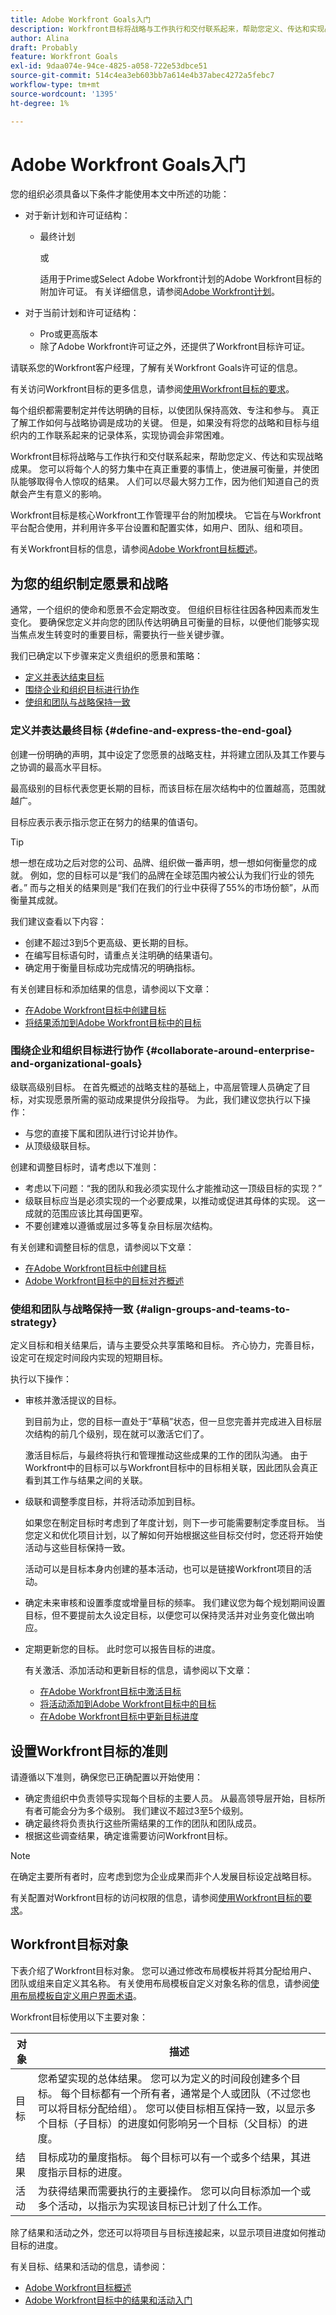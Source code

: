 ```yaml
---
title: Adobe Workfront Goals入门
description: Workfront目标将战略与工作执行和交付联系起来，帮助您定义、传达和实现战略成果。
author: Alina
draft: Probably
feature: Workfront Goals
exl-id: 9daa074e-94ce-4825-a058-722e53dbce51
source-git-commit: 514c4ea3eb603bb7a614e4b37abec4272a5febc7
workflow-type: tm+mt
source-wordcount: '1395'
ht-degree: 1%

---
```


# Adobe Workfront Goals入门

您的组织必须具备以下条件才能使用本文中所述的功能：

* 对于新计划和许可证结构：

   * 最终计划

     或

     适用于Prime或Select Adobe Workfront计划的Adobe Workfront目标的附加许可证。 有关详细信息，请参阅[Adobe Workfront计划](https://www.workfront.com/plans)。

* 对于当前计划和许可证结构：

   * Pro或更高版本
   * 除了Adobe Workfront许可证之外，还提供了Workfront目标许可证。


请联系您的Workfront客户经理，了解有关Workfront Goals许可证的信息。

有关访问Workfront目标的更多信息，请参阅[使用Workfront目标的要求](/help/quicksilver/workfront-goals/goal-management/access-needed-for-wf-goals.md)。

每个组织都需要制定并传达明确的目标，以使团队保持高效、专注和参与。 真正了解工作如何与战略协调是成功的关键。 但是，如果没有将您的战略和目标与组织内的工作联系起来的记录体系，实现协调会非常困难。

Workfront目标将战略与工作执行和交付联系起来，帮助您定义、传达和实现战略成果。 您可以将每个人的努力集中在真正重要的事情上，使进展可衡量，并使团队能够取得令人惊叹的结果。 人们可以尽最大努力工作，因为他们知道自己的贡献会产生有意义的影响。

Workfront目标是核心Workfront工作管理平台的附加模块。 它旨在与Workfront平台配合使用，并利用许多平台设置和配置实体，如用户、团队、组和项目。

有关Workfront目标的信息，请参阅[Adobe Workfront目标概述](../../workfront-goals/goal-management/wf-goals-overview.md)。

## 为您的组织制定愿景和战略

通常，一个组织的使命和愿景不会定期改变。 但组织目标往往因各种因素而发生变化。 要确保您定义并向您的团队传达明确且可衡量的目标，以便他们能够实现当焦点发生转变时的重要目标，需要执行一些关键步骤。

我们已确定以下步骤来定义贵组织的愿景和策略：

* [定义并表达结束目标](#define-and-express-the-end-goal)
* [围绕企业和组织目标进行协作](#collaborate-around-enterprise-and-organizational-goals)
* [使组和团队与战略保持一致](#align-groups-and-teams-to-strategy)

### 定义并表达最终目标 {#define-and-express-the-end-goal}

创建一份明确的声明，其中设定了您愿景的战略支柱，并将建立团队及其工作要与之协调的最高水平目标。

最高级别的目标代表您更长期的目标，而该目标在层次结构中的位置越高，范围就越广。

目标应表示表示指示您正在努力的结果的值语句。

>[!TIP]
>
>想一想在成功之后对您的公司、品牌、组织做一番声明，想一想如何衡量您的成就。 例如，您的目标可以是“我们的品牌在全球范围内被公认为我们行业的领先者。” 而与之相关的结果则是“我们在我们的行业中获得了55%的市场份额”，从而衡量其成就。

我们建议查看以下内容：

* 创建不超过3到5个更高级、更长期的目标。
* 在编写目标语句时，请重点关注明确的结果语句。
* 确定用于衡量目标成功完成情况的明确指标。

有关创建目标和添加结果的信息，请参阅以下文章：

* [在Adobe Workfront目标中创建目标](../../workfront-goals/goal-management/create-goals.md)
* [将结果添加到Adobe Workfront目标中的目标](../../workfront-goals/results-and-activities/add-results-to-goals.md)

### 围绕企业和组织目标进行协作 {#collaborate-around-enterprise-and-organizational-goals}

级联高级别目标。 在首先概述的战略支柱的基础上，中高层管理人员确定了目标，对实现愿景所需的驱动成果提供分段指导。 为此，我们建议您执行以下操作：

* 与您的直接下属和团队进行讨论并协作。
* 从顶级级联目标。

创建和调整目标时，请考虑以下准则：

* 考虑以下问题：“我的团队和我必须实现什么才能推动这一顶级目标的实现？”
* 级联目标应当是必须实现的一个必要成果，以推动或促进其母体的实现。 这一成就的范围应该比其母国更窄。
* 不要创建难以遵循或层过多等复杂目标层次结构。

有关创建和调整目标的信息，请参阅以下文章：

* [在Adobe Workfront目标中创建目标](../../workfront-goals/goal-management/create-goals.md)
* [Adobe Workfront目标中的目标对齐概述](../../workfront-goals/goal-alignment/goal-alignment-overview.md)

### 使组和团队与战略保持一致 {#align-groups-and-teams-to-strategy}

定义目标和相关结果后，请与主要受众共享策略和目标。 齐心协力，完善目标，设定可在规定时间段内实现的短期目标。

执行以下操作：

* 审核并激活提议的目标。

  到目前为止，您的目标一直处于“草稿”状态，但一旦您完善并完成进入目标层次结构的前几个级别，现在就可以激活它们了。

  激活目标后，与最终将执行和管理推动这些成果的工作的团队沟通。 由于Workfront中的目标可以与Workfront目标中的目标相关联，因此团队会真正看到其工作与结果之间的关联。

* 级联和调整季度目标，并将活动添加到目标。

  如果您在制定目标时考虑到了年度计划，则下一步可能需要制定季度目标。 当您定义和优化项目计划，以了解如何开始根据这些目标交付时，您还将开始使活动与这些目标保持一致。

  活动可以是目标本身内创建的基本活动，也可以是链接Workfront项目的活动。

* 确定未来审核和设置季度或增量目标的频率。 我们建议您为每个规划期间设置目标，但不要提前太久设定目标，以便您可以保持灵活并对业务变化做出响应。

* 定期更新您的目标。 此时您可以报告目标的进度。

  有关激活、添加活动和更新目标的信息，请参阅以下文章：

   * [在Adobe Workfront目标中激活目标](../../workfront-goals/goal-management/activate-goals.md)
   * [将活动添加到Adobe Workfront目标中的目标](../../workfront-goals/results-and-activities/add-activities-to-goals.md)
   * [在Adobe Workfront目标中更新目标进度](../../workfront-goals/goal-review-and-workfront-goals-sections/check-in-goals.md)

## 设置Workfront目标的准则

请遵循以下准则，确保您已正确配置以开始使用：

* 确定贵组织中负责领导实现每个目标的主要人员。 从最高领导层开始，目标所有者可能会分为多个级别。 我们建议不超过3至5个级别。
* 确定最终将负责执行这些所需结果的工作的团队和团队成员。
* 根据这些调查结果，确定谁需要访问Workfront目标。


>[!NOTE]
>
>在确定主要所有者时，应考虑到您为企业成果而非个人发展目标设定战略目标。

有关配置对Workfront目标的访问权限的信息，请参阅[使用Workfront目标的要求](../../workfront-goals/goal-management/access-needed-for-wf-goals.md)。

## Workfront目标对象

下表介绍了Workfront目标对象。 您可以通过修改布局模板并将其分配给用户、团队或组来自定义其名称。 有关使用布局模板自定义对象名称的信息，请参阅[使用布局模板自定义用户界面术语](../../administration-and-setup/customize-workfront/use-layout-templates/customize-terminology.md)。

Workfront目标使用以下主要对象：

| 对象 | 描述 |
|---|---|
| 目标 | 您希望实现的总体结果。 您可以为定义的时间段创建多个目标。 每个目标都有一个所有者，通常是个人或团队（不过您也可以将目标分配给组）。 您可以使目标相互保持一致，以显示多个目标（子目标）的进度如何影响另一个目标（父目标）的进度。 |
| 结果 | 目标成功的量度指标。 每个目标可以有一个或多个结果，其进度指示目标的进度。 |
| 活动 | 为获得结果而需要执行的主要操作。 您可以向目标添加一个或多个活动，以指示为实现该目标已计划了什么工作。 |

除了结果和活动之外，您还可以将项目与目标连接起来，以显示项目进度如何推动目标的进度。

<!--
(edit the above bullet when more objects will come)
-->

有关目标、结果和活动的信息，请参阅：

* [Adobe Workfront目标概述](../../workfront-goals/goal-management/wf-goals-overview.md)
* [Adobe Workfront目标中的结果和活动入门](../../workfront-goals/results-and-activities/get-started-with-results-and-activities.md)
